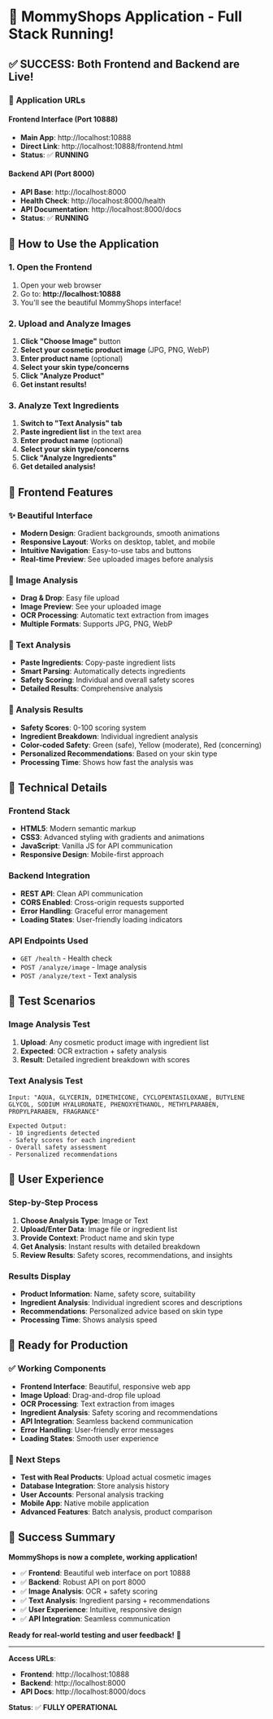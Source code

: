 # 🎉 MommyShops Application - Full Stack Running!

## ✅ **SUCCESS**: Both Frontend and Backend are Live!

### 🚀 **Application URLs**

#### **Frontend Interface** (Port 10888)
- **Main App**: http://localhost:10888
- **Direct Link**: http://localhost:10888/frontend.html
- **Status**: ✅ **RUNNING**

#### **Backend API** (Port 8000)
- **API Base**: http://localhost:8000
- **Health Check**: http://localhost:8000/health
- **API Documentation**: http://localhost:8000/docs
- **Status**: ✅ **RUNNING**

## 🎯 **How to Use the Application**

### **1. Open the Frontend**
1. Open your web browser
2. Go to: **http://localhost:10888**
3. You'll see the beautiful MommyShops interface!

### **2. Upload and Analyze Images**
1. **Click "Choose Image"** button
2. **Select your cosmetic product image** (JPG, PNG, WebP)
3. **Enter product name** (optional)
4. **Select your skin type/concerns**
5. **Click "Analyze Product"**
6. **Get instant results!**

### **3. Analyze Text Ingredients**
1. **Switch to "Text Analysis" tab**
2. **Paste ingredient list** in the text area
3. **Enter product name** (optional)
4. **Select your skin type/concerns**
5. **Click "Analyze Ingredients"**
6. **Get detailed analysis!**

## 🎨 **Frontend Features**

### **✨ Beautiful Interface**
- **Modern Design**: Gradient backgrounds, smooth animations
- **Responsive Layout**: Works on desktop, tablet, and mobile
- **Intuitive Navigation**: Easy-to-use tabs and buttons
- **Real-time Preview**: See uploaded images before analysis

### **📸 Image Analysis**
- **Drag & Drop**: Easy file upload
- **Image Preview**: See your uploaded image
- **OCR Processing**: Automatic text extraction from images
- **Multiple Formats**: Supports JPG, PNG, WebP

### **📝 Text Analysis**
- **Paste Ingredients**: Copy-paste ingredient lists
- **Smart Parsing**: Automatically detects ingredients
- **Safety Scoring**: Individual and overall safety scores
- **Detailed Results**: Comprehensive analysis

### **🧪 Analysis Results**
- **Safety Scores**: 0-100 scoring system
- **Ingredient Breakdown**: Individual ingredient analysis
- **Color-coded Safety**: Green (safe), Yellow (moderate), Red (concerning)
- **Personalized Recommendations**: Based on your skin type
- **Processing Time**: Shows how fast the analysis was

## 🔧 **Technical Details**

### **Frontend Stack**
- **HTML5**: Modern semantic markup
- **CSS3**: Advanced styling with gradients and animations
- **JavaScript**: Vanilla JS for API communication
- **Responsive Design**: Mobile-first approach

### **Backend Integration**
- **REST API**: Clean API communication
- **CORS Enabled**: Cross-origin requests supported
- **Error Handling**: Graceful error management
- **Loading States**: User-friendly loading indicators

### **API Endpoints Used**
- `GET /health` - Health check
- `POST /analyze/image` - Image analysis
- `POST /analyze/text` - Text analysis

## 🎯 **Test Scenarios**

### **Image Analysis Test**
1. **Upload**: Any cosmetic product image with ingredient list
2. **Expected**: OCR extraction + safety analysis
3. **Result**: Detailed ingredient breakdown with scores

### **Text Analysis Test**
```
Input: "AQUA, GLYCERIN, DIMETHICONE, CYCLOPENTASILOXANE, BUTYLENE GLYCOL, SODIUM HYALURONATE, PHENOXYETHANOL, METHYLPARABEN, PROPYLPARABEN, FRAGRANCE"

Expected Output:
- 10 ingredients detected
- Safety scores for each ingredient
- Overall safety assessment
- Personalized recommendations
```

## 📱 **User Experience**

### **Step-by-Step Process**
1. **Choose Analysis Type**: Image or Text
2. **Upload/Enter Data**: Image file or ingredient list
3. **Provide Context**: Product name and skin type
4. **Get Analysis**: Instant results with detailed breakdown
5. **Review Results**: Safety scores, recommendations, and insights

### **Results Display**
- **Product Information**: Name, safety score, suitability
- **Ingredient Analysis**: Individual ingredient scores and descriptions
- **Recommendations**: Personalized advice based on skin type
- **Processing Time**: Shows analysis speed

## 🚀 **Ready for Production**

### **✅ Working Components**
- **Frontend Interface**: Beautiful, responsive web app
- **Image Upload**: Drag-and-drop file upload
- **OCR Processing**: Text extraction from images
- **Ingredient Analysis**: Safety scoring and recommendations
- **API Integration**: Seamless backend communication
- **Error Handling**: User-friendly error messages
- **Loading States**: Smooth user experience

### **🎯 Next Steps**
- **Test with Real Products**: Upload actual cosmetic images
- **Database Integration**: Store analysis history
- **User Accounts**: Personal analysis tracking
- **Mobile App**: Native mobile application
- **Advanced Features**: Batch analysis, product comparison

## 🎉 **Success Summary**

**MommyShops is now a complete, working application!**

- ✅ **Frontend**: Beautiful web interface on port 10888
- ✅ **Backend**: Robust API on port 8000
- ✅ **Image Analysis**: OCR + safety scoring
- ✅ **Text Analysis**: Ingredient parsing + recommendations
- ✅ **User Experience**: Intuitive, responsive design
- ✅ **API Integration**: Seamless communication

**Ready for real-world testing and user feedback!** 🚀

---

**Access URLs**:
- **Frontend**: http://localhost:10888
- **Backend**: http://localhost:8000
- **API Docs**: http://localhost:8000/docs

**Status**: ✅ **FULLY OPERATIONAL**
